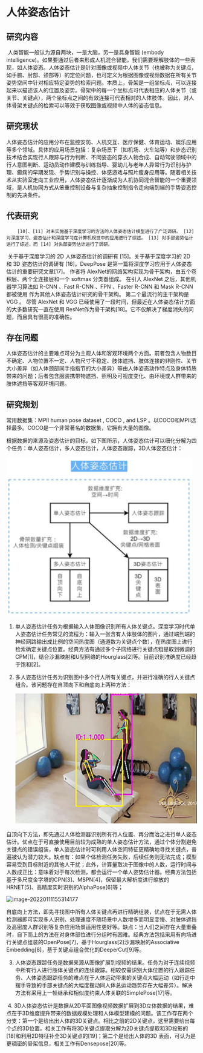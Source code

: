 # **人体姿态估计**

## 研究内容

​		人类智能一般认为源自两块，一是大脑，另一是具身智能 (embody intelligence)。如果要通过后者来形成人机混合智能，我们需要理解肢体的一些表现，如人体姿态。人体姿态估计是针对图像或视频中人体关节（也被称为关键点，如手腕、肘部、颈部等）的定位问题，也可定义为根据图像或视频数据在所有关节姿势空间中针对相应特定姿势的检索问题。本质上，骨架是一组坐标点，可以连接起来以描述该人的位置及姿势。骨架中的每一个坐标点可代表相应的人体关节（或关节、关键点），两个坐标点之间的有效连接可代表相对的人体肢体。因此，对人体骨架关键点的检索可以等效于获取图像或视频中人体的姿态信息。

## 研究现状

​		人体姿态估计的应用分布在监控安防、人机交互、医疗保健、体育运动、娱乐应用等多个领域。具体的应用场景包括：复杂场景下（如机场、火车站等）和步态识别技术结合实现行人跟踪与行为判断、不同姿态的穿衣人物合成、自动驾驶领域中的行人意图判断、运动员动作建模与训练指导、婴幼儿与老年人异常行为识别与护理、癫痫的早期发现、手势识别与操控、体感游戏与照片瘦身应用等。随着相关技术从实验室走向工业应用，人体姿态估计逐渐成为人机协同混合智能的一个重要领域，是人机协同方式从笨重控制设备与复杂抽象控制指令走向端到端的手势姿态控制的先决条件。

## 代表研究

 		[10]、[11] 对未实施基于深度学习的方法的人体姿态估计模型进行了广泛调研。 [12] 对深度学习、姿态估计和深度学习在计算机视觉中的应用进行了综述。 [13] 对手部姿势估计进行了综述，而 [14] 对头部姿势估计进行了调研。 

​		关于基于深度学习的 2D 人体姿态估计的调研有 [15]。关于基于深度学习的 2D 和 3D 姿态估计的调研有 [16]。DeepPose 是第一篇将深度学习应用于人体姿态估计的重要研究文章[17]。 作者将 AlexNet的网络架构实现为骨干架构，由五个卷积层、两个全连接层和一个 softmax 分类器组成。 在引入 AlexNet 之后，其他机器学习算法如 R-CNN 、Fast R-CNN 、FPN 、Faster R-CNN  和 Mask R-CNN  都被使用 作为其他人体姿态估计研究的骨干架构。 第二个最流行的主干架构是 VGG 。 尽管 AlexNet 和 VGG 已经使用了一段时间，但最近在人体姿态估计方面的大多数研究一直在使用 ResNet作为骨干架构[18]。它不仅解决了梯度消失的问题，而且具有很高的准确性。

## 存在问题

​		人体姿态估计的主要难点可分为主观人体和客观环境两个方面。前者包含人物数目不确定、人物位置不一定、人物尺寸不稳定、肢体遮挡、肢体连接的非刚性、关节大小差异（如人体颈部同手指指节的大小差异）等由人体姿态动作特点及身体特质带来的问题；后者包含服装携带物遮挡、照明及可视度变化、由环境或人群带来的肢体遮挡等客观环境问题。

## 研究规划

常用数据集：MPII human pose dataset , COCO , and LSP 。以COCO和MPII选择最多。COCO是一个非常著名的数据集，它拥有大量的图像。

根据数据的来源及姿态估计的目标，如下图所示，人体姿态估计可以细化分解为四个任务：单人姿态估计，多人姿态估计，人体姿态跟踪，3D人体姿态估计：

<img src="https://raw.githubusercontent.com/Mhhhaster/for_picgo/main/%E5%A7%BF%E6%80%81%E4%BC%B0%E8%AE%A1%E4%BB%BB%E5%8A%A1.png" alt="image-20220111190409247"  />

1. 单人姿态估计任务为根据输入人体图像识别所有人体关键点。深度学习时代单人姿态估计任务常见的流程为：输入一张含有人体肢体的图片，通过端到端的神经网路输出成比例的空间热度图（通道数为关键点个数），在热度图上进行检索确定关键点位置。经典方法有通过多个子网络进行关键点粗提取到微调的CPM[1]，结合沙漏映射和U型网络的Hourglass[2]等。目前识别准确度已经趋于饱和[2]。

2. 多人姿态估计任务为识别图中多个行人所有关键点，并进行准确的行人关键点组合。该问题存在自顶向下和自底向上两种方法：

   <img src="https://raw.githubusercontent.com/Mhhhaster/for_picgo/main/single_pose.png"  />

自顶向下方法，即先通过人体检测器识别所有行人位置、再分而治之进行单人姿态估计。优点在于可直接使用目前较为成熟的单人姿态估计方法，通过个体分割避免关键点的错误组装，单人姿态估计时可利用人体空间特征更精确地寻找关键点，普遍被认为潜力较大。缺点有：如果个体检测任务失败，后续任务则无法完成；模型容易受到目标附近的其他人干扰；此外，计算量取决于图像中的人数，运行时间与人数成正比：意味着对于每次检测，都会运行一个单人姿势估计器。经典方法包括基于多尺度金字塔的CPN[3]、MSPN[4]，保留最大解析度进行缩放的HRNET[5]、高精度实时识别的AlphaPose[6]等；

<img src="C:\Users\lyz\AppData\Roaming\Typora\typora-user-images\image-20220111155314177.png" alt="image-20220111155314177"  />

 自底向上方法，即先寻找图中所有人体关键点再进行精确组装，优点在于无需人体检测器即可实现多人识别、处理速度不随场景中人数增多而明显变慢、对肢体遮挡及高密度人群识别等复杂应用场景适用性更好等。缺点：当人们之间存在大量重叠时，自下而上的方法在对身体部位进行分组时有困难。经典方法包括采用有向场进行关键点组装的OpenPose[7]，基于Hourglass[2]沙漏映射的Associative Embedding[8]，基于关键点组合优化的DeeperCut[9]等。

3. 人体姿态跟踪任务是数据来源从图像扩展到视频的结果。任务为对于连续视频中所有行人进行肢体关键点的连续跟踪。相较仅需识别大体位置的行人跟踪任务、人体姿态跟踪任务的难点在于人体运动带来的关键点大幅运动（如行走中摆手导致的手部关键点的大幅度摆动同人体总运动趋势存在大幅差异）。解决方法有采用上一帧继承和相似度约束人体关联的SimplePose[17]等。

​	4. 3D人体姿态估计是数据从2D平面图像视频数据扩展到3D立体数据的结果，难点在于3D维度提升带来的数据规模处理和人体模型建模的问题。该工作存在两个分支：第一个是给出出人体的3D关键点。相比之前的2D关键点，这里需要给出每个点的3D位置。相关工作有将3D关键点提取分解为2D关键点提取和3D投影的[18]和利用2D特征补全3D关键点的[19]；第二个是给出人体的3D 表面，可认为是更稠密的骨架信息，相关工作有Densepose[20]等。


